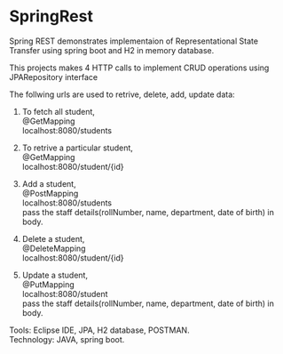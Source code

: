 # SpringRest

Spring REST demonstrates implementaion of Representational State Transfer using spring boot and H2 in memory database.

This projects makes 4 HTTP calls to implement CRUD operations using JPARepository interface

The follwing urls are used to retrive, delete, add, update data:

1. To fetch all student,<br />
   @GetMapping <br />
   localhost:8080/students <br />
  
2. To retrive a particular student, <br />
   @GetMapping <br />
   localhost:8080/student/{id} <br />
   
3. Add a student,<br />
   @PostMapping <br />
   localhost:8080/students <br />
   pass the staff details(rollNumber, name, department, date of birth) in body.<br />
   
4. Delete a student, <br />
   @DeleteMapping <br />
   localhost:8080/student/{id} <br />  
   
5. Update a student, <br />
   @PutMapping <br />
   localhost:8080/student <br/>
   pass the staff details(rollNumber, name, department, date of birth) in body.<br />
   
Tools:      Eclipse IDE, JPA, H2 database, POSTMAN. <br />
Technology: JAVA, spring boot.
